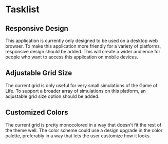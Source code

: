 # Tasklist

## Responsive Design

This application is currently only designed to be used on a desktop web browser. To make this application more friendly for a variety of platforms, responsive design should be added. This will create a wider audience for people who want to access this application on mobile devices.

## Adjustable Grid Size

The current grid is only useful for very small simulations of the Game of Life. To support a broader array of simulations on this platform, an adjustable grid size option should be added.

## Customized Colors

The current grid is pretty monocolored in a way that doesn't fit the rest of the theme well. The color scheme could use a design upgrade in the color palette, preferably in a way that lets the user customize how it looks.

